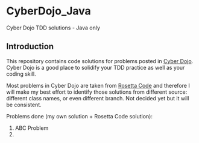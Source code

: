 # CyberDojo_Java
Cyber Dojo TDD solutions - Java only

## Introduction
This repository contains code solutions for problems posted in [Cyber Dojo](https://cyber-dojo.org/creator/home). Cyber Dojo is a good place to solidify your TDD practice as well as your coding skill.

Most problems in Cyber Dojo are taken from [Rosetta Code](https://rosettacode.org/wiki/Rosetta_Code) and therefore I will make my best effort to identify those solutions from different source: different class names, or even different branch. Not decided yet but it will be consistent.

Problems done (my own solution + Rosetta Code solution):
1. ABC Problem
2. 
